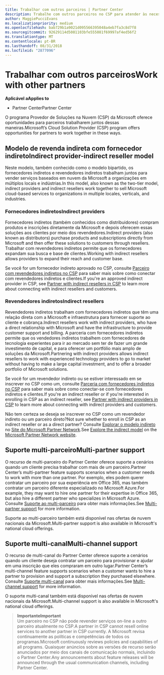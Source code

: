 ```yaml
---
title: Trabalhar com outros parceiros | Partner Center
description: Trabalhe com outros parceiros no CSP para atender às necessidades dos clientes que você compartilha.
author: MaggiePucciEvans
ms.localizationpriority: medium
ms.openlocfilehash: bab729b1a9021d095566395048a4eb7fa3c8d7f8
ms.sourcegitcommit: 92629114d5081103bfe555081f69997af4ed56f2
ms.translationtype: MT
ms.contentlocale: pt-BR
ms.lasthandoff: 08/31/2018
ms.locfileid: "2877096"
---
```

# <a name="work-with-other-partners"></a><span data-ttu-id="a2e34-103">Trabalhar com outros parceiros</span><span class="sxs-lookup"><span data-stu-id="a2e34-103">Work with other partners</span></span>

**<span data-ttu-id="a2e34-104">Aplicável a</span><span class="sxs-lookup"><span data-stu-id="a2e34-104">Applies to</span></span>**

-  <span data-ttu-id="a2e34-105">Partner Center</span><span class="sxs-lookup"><span data-stu-id="a2e34-105">Partner Center</span></span>

<span data-ttu-id="a2e34-106">O programa Provedor de Soluções na Nuvem (CSP) da Microsoft oferece oportunidades para parceiros trabalharem juntos dessas maneiras.</span><span class="sxs-lookup"><span data-stu-id="a2e34-106">Microsoft’s Cloud Solution Provider (CSP) program offers opportunities for partners to work together in these ways.</span></span>

## <a name="indirect-provider-indirect-reseller-model"></a><span data-ttu-id="a2e34-107">Modelo de revenda indireta com fornecedor indireto</span><span class="sxs-lookup"><span data-stu-id="a2e34-107">Indirect provider-indirect reseller model</span></span>

<span data-ttu-id="a2e34-108">Neste modelo, também conhecido como o modelo bipartido, os fornecedores indiretos e revendedores indiretos trabalham juntos para vender serviços baseados em nuvem da Microsoft a organizações em múltiplos locais e indústrias.</span><span class="sxs-lookup"><span data-stu-id="a2e34-108">In this model, also known as the two-tier model, indirect providers and indirect resellers work together to sell Microsoft cloud-based services to organizations in multiple locales, verticals, and industries.</span></span> 

### <a name="indirect-providers"></a><span data-ttu-id="a2e34-109">Fornecedores indiretos</span><span class="sxs-lookup"><span data-stu-id="a2e34-109">Indirect providers</span></span> 

<span data-ttu-id="a2e34-110">Fornecedores indiretos (também conhecidos como distribuidores) compram produtos e inscrições diretamente da Microsoft e depois oferecem essas soluções aos clientes por meio dos revendedores.</span><span class="sxs-lookup"><span data-stu-id="a2e34-110">Indirect providers (also known as distributors) purchase products and subscriptions directly from Microsoft and then offer these solutions to customers through resellers.</span></span> <span data-ttu-id="a2e34-111">Trabalhar com revendedores indiretos permite que os fornecedores expandam sua busca e base de clientes.</span><span class="sxs-lookup"><span data-stu-id="a2e34-111">Working with indirect resellers allows providers to expand their reach and customer base.</span></span> 

<span data-ttu-id="a2e34-112">Se você for um fornecedor indireto aprovado no CSP, consulte [Parceiro com revendedores indiretos no CSP](indirect-provider-tasks-in-partner-center.md) para saber mais sobre como conectar com revendedores indiretos e clientes.</span><span class="sxs-lookup"><span data-stu-id="a2e34-112">If you're an approved indirect provider in CSP, see [Partner with indirect resellers in CSP](indirect-provider-tasks-in-partner-center.md) to learn more about connecting with indirect resellers and customers.</span></span> 

### <a name="indirect-resellers"></a><span data-ttu-id="a2e34-113">Revendedores indiretos</span><span class="sxs-lookup"><span data-stu-id="a2e34-113">Indirect resellers</span></span> 

<span data-ttu-id="a2e34-114">Revendedores indiretos trabalham com fornecedores indiretos que têm uma relação direta com a Microsoft e infraestrutura para fornecer suporte ao cliente e cobrança.</span><span class="sxs-lookup"><span data-stu-id="a2e34-114">Indirect resellers work with indirect providers, who have a direct relationship with Microsoft and have the infrastructure to provide customer support and billing.</span></span> <span data-ttu-id="a2e34-115">A parceria com fornecedores indiretos permite que os vendedores indiretos trabalhem com fornecedores de tecnologia experientes para ir ao mercado sem ter de fazer um grande investimento de capital, e para oferecer um portfólio mais amplo de soluções da Microsoft.</span><span class="sxs-lookup"><span data-stu-id="a2e34-115">Partnering with indirect providers allows indirect resellers to work with experienced technology providers to go to market without having to make a large capital investment, and to offer a broader portfolio of Microsoft solutions.</span></span> 

<span data-ttu-id="a2e34-116">Se você for um revendedor indireto ou se estiver interessado em se inscrever no CSP como um, consulte [Parceria com fornecedores indiretos no CSP](indirect-reseller-tasks-in-partner-center.md) para saber mais sobre como conectar-se com fornecedores indiretos e clientes.</span><span class="sxs-lookup"><span data-stu-id="a2e34-116">If you're an indirect reseller or if you're interested in enrolling in CSP as an indirect reseller, see [Partner with indirect providers in CSP](indirect-reseller-tasks-in-partner-center.md) to learn more about connecting with indirect providers and customers.</span></span>

<span data-ttu-id="a2e34-117">Não tem certeza se deseja se inscrever no CSP como um revendedor indireto ou um parceiro direto?</span><span class="sxs-lookup"><span data-stu-id="a2e34-117">Not sure whether to enroll in CSP as an indirect reseller or as a direct partner?</span></span> <span data-ttu-id="a2e34-118">Consulte [Explorar o modelo indireto](https://partner.microsoft.com/cloud-solution-provider/indirect) no [Site do Microsoft Partner Network](https://partner.microsoft.com).</span><span class="sxs-lookup"><span data-stu-id="a2e34-118">See [Explore the indirect model](https://partner.microsoft.com/cloud-solution-provider/indirect) on the [Microsoft Partner Network website](https://partner.microsoft.com).</span></span>   

## <a name="multi-partner-support"></a><span data-ttu-id="a2e34-119">Suporte multi-parceiro</span><span class="sxs-lookup"><span data-stu-id="a2e34-119">Multi-partner support</span></span>

<span data-ttu-id="a2e34-120">O recurso de multi-parceiro do Partner Center oferece suporte a cenários quando um cliente precisa trabalhar com mais de um parceiro.</span><span class="sxs-lookup"><span data-stu-id="a2e34-120">Partner Center’s multi-partner feature supports scenarios when a customer needs to work with more than one partner.</span></span> <span data-ttu-id="a2e34-121">Por exemplo, eles podem querer contratar um parceiro por sua experiência em Office 365, mas também contratar um parceiro diferente especializado no Microsoft Azure.</span><span class="sxs-lookup"><span data-stu-id="a2e34-121">For example, they may want to hire one partner for their expertise in Office 365, but also hire a different partner who specializes in Microsoft Azure.</span></span> <span data-ttu-id="a2e34-122">Consulte [Suporte ao multi-parceiro](multipartner.md) para obter mais informações.</span><span class="sxs-lookup"><span data-stu-id="a2e34-122">See [Multi-partner support](multipartner.md) for more information.</span></span>

<span data-ttu-id="a2e34-123">Suporte ao multi-parceiro também está disponível nas ofertas de nuvem nacionais da Microsoft.</span><span class="sxs-lookup"><span data-stu-id="a2e34-123">Multi-partner support is also available in Microsoft's national cloud offerings.</span></span> 

## <a name="multi-channel-support"></a><span data-ttu-id="a2e34-124">Suporte multi-canal</span><span class="sxs-lookup"><span data-stu-id="a2e34-124">Multi-channel support</span></span>

<span data-ttu-id="a2e34-125">O recurso de multi-canal do Partner Center oferece suporte a cenários quando um cliente deseja contratar um parceiro para provisionar e ajudar em uma inscrição que eles compraram em outro lugar.</span><span class="sxs-lookup"><span data-stu-id="a2e34-125">Partner Center’s multi-channel feature supports scenarios when a customer wants to hire a partner to provision and support a subscription they purchased elsewhere.</span></span> <span data-ttu-id="a2e34-126">Consulte [Suporte multi-canal](multichannel.md) para obter mais informações.</span><span class="sxs-lookup"><span data-stu-id="a2e34-126">See [Multi-channel support](multichannel.md) for more information.</span></span>

<span data-ttu-id="a2e34-127">O suporte multi-canal também está disponível nas ofertas de nuvem nacionais da Microsoft.</span><span class="sxs-lookup"><span data-stu-id="a2e34-127">Multi-channel support is also available in Microsoft's national cloud offerings.</span></span>

>**<span data-ttu-id="a2e34-128">Importante</span><span class="sxs-lookup"><span data-stu-id="a2e34-128">Important</span></span>**<br>
<span data-ttu-id="a2e34-129">Um parceiro no CSP não pode revender serviços on-line a outro parceiro atualmente no CSP.</span><span class="sxs-lookup"><span data-stu-id="a2e34-129">A partner in CSP cannot resell online services to another partner in CSP currently.</span></span> <span data-ttu-id="a2e34-130">A Microsoft revisa continuamente as políticas e competências de todos os programas.</span><span class="sxs-lookup"><span data-stu-id="a2e34-130">Microsoft continuously reviews policies and capabilities of all programs.</span></span> <span data-ttu-id="a2e34-131">Quaisquer anúncios sobre as versões de recurso serão anunciados por meio dos canais de comunicação normais, incluindo o Partner Center.</span><span class="sxs-lookup"><span data-stu-id="a2e34-131">Any announcements about feature releases will be announced through the usual communication channels, including Partner Center.</span></span> 

